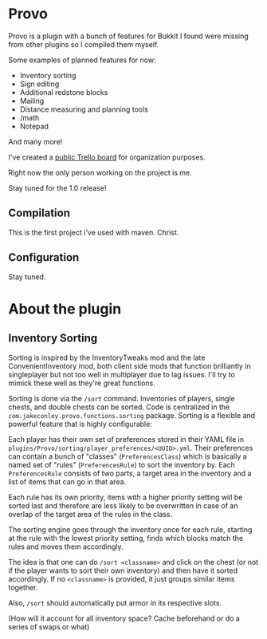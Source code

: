 Provo
=====

Provo is a plugin with a bunch of features for Bukkit I found were missing from other plugins so I compiled them myself.

Some examples of planned features for now:

* Inventory sorting
* Sign editing
* Additional redstone blocks
* Mailing
* Distance measuring and planning tools
* /math
* Notepad

And many more!

I've created a [public Trello board](https://trello.com/b/Nt3fcCmn/provo) for organization purposes.

Right now the only person working on the project is me.

Stay tuned for the 1.0 release!

Compilation
-----------

This is the first project i've used with maven.  Christ.

Configuration
-------------

Stay tuned.


About the plugin
=====

Inventory Sorting
-----------------

Sorting is inspired by the InventoryTweaks mod and the late ConvenientInventory mod, both client side mods that function brilliantly in singleplayer but not too well in multiplayer due to lag issues.  I'll try to mimick these well as they're great functions.

Sorting is done via the `/sort` command.  Inventories of players, single chests, and double chests can be sorted.  Code is centralized in the `com.jakeconley.provo.functions.sorting` package. Sorting is a flexible and powerful feature that is highly configurable:

Each player has their own set of preferences stored in their YAML file in `plugins/Provo/sorting/player_preferences/<UUID>.yml`.  Their preferences can contain a bunch of "classes" (`PreferencesClass`) which is basically a named set of "rules" (`PreferencesRule`) to sort the inventory by.  Each `PreferencesRule` consists of two parts, a target area in the inventory and a list of items that can go in that area.

Each rule has its own priority, items with a higher priority setting will be sorted last and therefore are less likely to be overwritten in case of an overlap of the target area of the rules in the class.

The sorting engine goes through the inventory once for each rule, starting at the rule with the lowest priority setting, finds which blocks match the rules and moves them accordingly.

The idea is that one can do `/sort <classname>` and click on the chest (or not if the player wants to sort their own inventory) and then have it sorted accordingly.  If no `<classname>` is provided, it just groups similar items together.

Also, `/sort` should automatically put armor in its respective slots.

(How will it account for all inventory space?  Cache beforehand or do a series of swaps or what)


